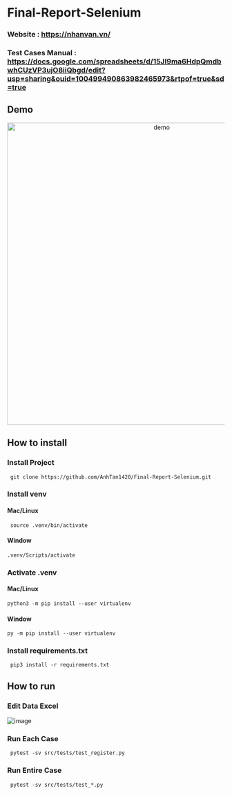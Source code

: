 # Final-Report-Selenium

### Website : https://nhanvan.vn/

### Test Cases Manual : https://docs.google.com/spreadsheets/d/15JI9ma6HdpQmdbwhCUzVP3ujO8iiQbgd/edit?usp=sharing&ouid=100499490863982465973&rtpof=true&sd=true




## Demo

<p align="center">
  <img width="700" align="center" src="https://github.com/AnhTan1420/Final-Report-Selenium/blob/main/Demo_Doan.gif" alt="demo"/>
</p>

## How to install 
### Install Project 

```
 git clone https://github.com/AnhTan1420/Final-Report-Selenium.git
```
### Install venv
#### Mac/Linux
```
 source .venv/bin/activate
```
#### Window
```
.venv/Scripts/activate
```
### Activate .venv
#### Mac/Linux
```
python3 -m pip install --user virtualenv
```
#### Window
```
py -m pip install --user virtualenv
```

### Install requirements.txt

```
 pip3 install -r requirements.txt 
```

## How to run
### Edit Data Excel
![image](https://user-images.githubusercontent.com/58280404/233416297-c0b590f0-145f-41a7-a4b9-66c9fa85acbd.png)


### Run Each Case
```
 pytest -sv src/tests/test_register.py
```

### Run Entire Case
```
 pytest -sv src/tests/test_*.py
```
